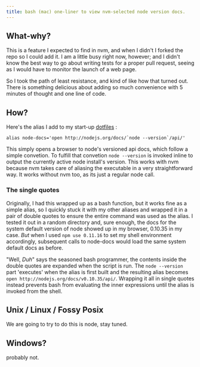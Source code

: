 ```yaml
---
title: bash (mac) one-liner to view nvm-selected node version docs.
---
```


## What-why?

This is a feature I expected to find in nvm, and when I didn't I forked the repo so I could add it. I am a little busy right now, however; and I didn't know the best way to go about writing tests for a proper pull request, seeing as I would have to monitor the launch of a web page.

So I took the path of least resistance, and kind of like how that turned out. There is something delicious about adding so much convenience with 5 minutes of thought and one line of code.

## How?

Here's the alias I add to my start-up [dotfiles](https://github.com/refactorized/dotfiles) :

```
alias node-docs='open http://nodejs.org/docs/`node --version`/api/'

```

This simply opens a browser to node's versioned api docs, which follow a simple convetion. To fulfill that convetion ``node --version`` is invoked inline to output the currently active node install's version. This works with nvm because nvm takes care of aliasing the executable in a very straightforward way. It works without nvm too, as its just a regular node call.

### The single quotes

Originally, I had this wrapped up as a bash function, but it works fine as a simple alias, so I quickly stuck it with my other aliases and wrapped it in a pair of double quotes to ensure the entire command was used as the alias. I tested it out in a random directory and, sure enough, the docs for the system default version of node showed up in my browser, 0.10.35 in my case. _But_ when I used `npm use 0.11.16` to set my shell environment accordingly, subsequent calls to node-docs would load the same system default docs as before.

"Well, _Duh_" says the seasoned bash programmer, the contents inside the double quotes are expanded when the script is run. The ``node --version`` part 'executes' when the alias is first built and the resulting alias becomes `open http://nodejs.org/docs/v0.10.35/api/`. Wrapping it all in single quotes instead prevents bash from evaluating the inner expressions until the alias is invoked from the shell.

## Unix / Linux / Fossy Posix

We are going to try to do this is node, stay tuned.

## Windows?

probably not.
